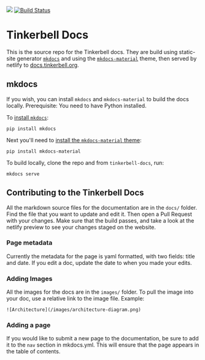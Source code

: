 ![](https://img.shields.io/badge/Stability-Experimental-red.svg)
[![Build Status](http://104.196.136.37/api/badges/ronggur/tinkerbell-docs/status.svg)](http://104.196.136.37/ronggur/tinkerbell-docs)

# Tinkerbell Docs

This is the source repo for the Tinkerbell docs. They are build using static-site generator [`mkdocs`](https://www.mkdocs.org/) and using the [`mkdocs-material`](https://squidfunk.github.io/mkdocs-material/) theme, then served by netlify to [docs.tinkerbell.org](https://docs.tinkerbell.org/). 

## mkdocs

If you wish, you can install `mkdocs` and `mkdocs-material` to build the docs locally. Prerequisite: You need to have Python installed.

To [install `mkdocs`](https://www.mkdocs.org/#installation):

`pip install mkdocs`

Next you'll need to [install the `mkdocs-material` theme](https://squidfunk.github.io/mkdocs-material/getting-started/#installation):

`pip install mkdocs-material`

To build locally, clone the repo and from `tinkerbell-docs`, run:

`mkdocs serve`

## Contributing to the Tinkerbell Docs

All the markdown source files for the documentation are in the `docs/` folder. Find the file that you want to update and edit it. Then open a Pull Request with your changes. Make sure that the build passes, and take a look at the netlify preview to see your changes staged on the website.

### Page metadata

Currently the metadata for the page is yaml formatted, with two fields: title and date. If you edit a doc, update the date to when you made your edits. 

### Adding Images

All the images for the docs are in the `images/` folder. To pull the image into your doc, use a relative link to the image file. Example:

```
![Architecture](/images/architecture-diagram.png)
```

### Adding a page

If you would like to submit a new page to the documentation, be sure to add it to the `nav` section in mkdocs.yml. This will ensure that the page appears in the table of contents.

